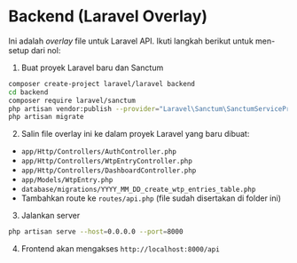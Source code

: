 # Backend (Laravel Overlay)

Ini adalah *overlay* file untuk Laravel API. Ikuti langkah berikut untuk men-setup dari nol:

1) Buat proyek Laravel baru dan Sanctum
```bash
composer create-project laravel/laravel backend
cd backend
composer require laravel/sanctum
php artisan vendor:publish --provider="Laravel\Sanctum\SanctumServiceProvider"
php artisan migrate
```

2) Salin file overlay ini ke dalam proyek Laravel yang baru dibuat:
- `app/Http/Controllers/AuthController.php`
- `app/Http/Controllers/WtpEntryController.php`
- `app/Http/Controllers/DashboardController.php`
- `app/Models/WtpEntry.php`
- `database/migrations/YYYY_MM_DD_create_wtp_entries_table.php`
- Tambahkan route ke `routes/api.php` (file sudah disertakan di folder ini)

3) Jalankan server
```bash
php artisan serve --host=0.0.0.0 --port=8000
```

4) Frontend akan mengakses `http://localhost:8000/api`
